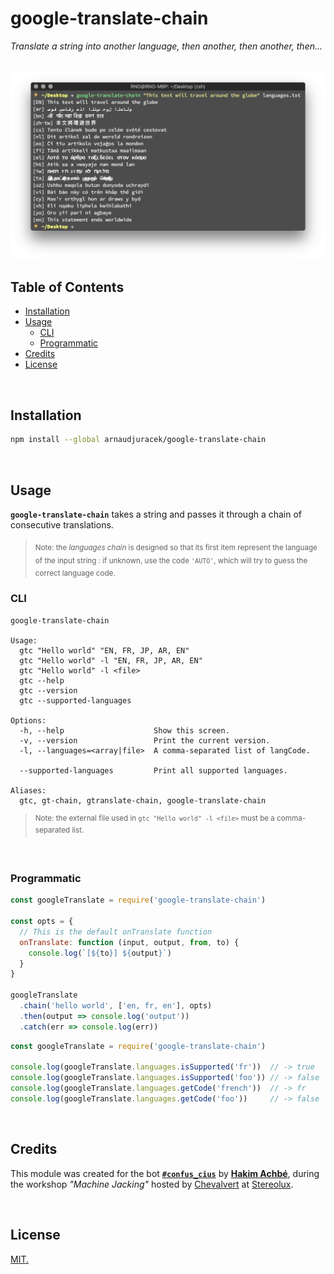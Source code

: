# google-translate-chain

*Translate a string into another language, then another, then another, then...*

<br>

<img src="https://raw.githubusercontent.com/arnaudjuracek/google-translate-chain/assets/preview.png" alt="preview">

<br>

## Table of Contents
- [Installation](#installation)
- [Usage](#usage)
  - [CLI](#cli)
  - [Programmatic](#programmatic)
- [Credits](#credits)
- [License](#license)

<br>

## Installation

```sh
npm install --global arnaudjuracek/google-translate-chain
```

<br>

## Usage

**`google-translate-chain`** takes a string and passes it through a chain of consecutive translations.   
> <sub>Note: the _languages chain_ is designed so that its first item represent the language of the input string : if unknown, use the code `'AUTO'`, which will try to guess the correct language code.</sub> 

### CLI 
```
google-translate-chain

Usage:
  gtc "Hello world" "EN, FR, JP, AR, EN"
  gtc "Hello world" -l "EN, FR, JP, AR, EN"
  gtc "Hello world" -l <file>
  gtc --help
  gtc --version
  gtc --supported-languages

Options:
  -h, --help                    Show this screen.
  -v, --version                 Print the current version.
  -l, --languages=<array|file>  A comma-separated list of langCode.

  --supported-languages         Print all supported languages.

Aliases:
  gtc, gt-chain, gtranslate-chain, google-translate-chain
```
> <sup>Note: the external file used in `gtc "Hello world" -l <file>` must be a comma-separated list.
</sup>

<br>

### Programmatic

```js
const googleTranslate = require('google-translate-chain')

const opts = {
  // This is the default onTranslate function
  onTranslate: function (input, output, from, to) {
    console.log(`[${to}] ${output}`)
  }
}

googleTranslate
  .chain('hello world', ['en, fr, en'], opts)
  .then(output => console.log('output'))
  .catch(err => console.log(err))
```

```js
const googleTranslate = require('google-translate-chain')

console.log(googleTranslate.languages.isSupported('fr'))  // -> true
console.log(googleTranslate.languages.isSupported('foo')) // -> false
console.log(googleTranslate.languages.getCode('french'))  // -> fr
console.log(googleTranslate.languages.getCode('foo'))     // -> false
```

<br>

## Credits

This module was created for the bot [**`#confus_cius`**](https://www.instagram.com/confus_cius/) by **[Hakim Achbé](https://www.instagram.com/hakim_achbe/)**, during the workshop _"Machine Jacking"_ hosted by [Chevalvert](http://chevalvert.fr) at [Stereolux](https://www.stereolux.org/agenda/workshop-machine-jacking).

<br>

## License
[MIT.](https://tldrlegal.com/license/mit-license)

